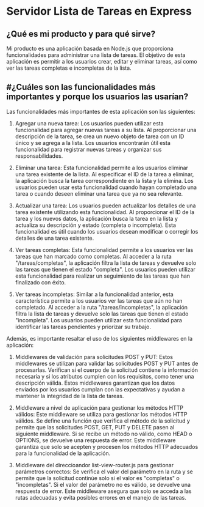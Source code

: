 # Servidor Lista de Tareas en Express

## ¿Qué es mi producto y para qué sirve?

Mi producto es una aplicación basada en Node.js que proporciona funcionalidades para administrar una lista de tareas. El objetivo de esta aplicación es permitir a los usuarios crear, editar y eliminar tareas, así como ver las tareas completas e incompletas de la lista.

## #¿Cuáles son las funcionalidades más importantes y porque los usuarios las usarían?

Las funcionalidades más importantes de esta aplicación son las siguientes:

1. Agregar una nueva tarea: Los usuarios pueden utilizar esta funcionalidad para agregar nuevas tareas a su lista. Al proporcionar una descripción de la tarea, se crea un nuevo objeto de tarea con un ID único y se agrega a la lista. Los usuarios encontrarán útil esta funcionalidad para registrar nuevas tareas y organizar sus responsabilidades.

2. Eliminar una tarea: Esta funcionalidad permite a los usuarios eliminar una tarea existente de la lista. Al especificar el ID de la tarea a eliminar, la aplicación busca la tarea correspondiente en la lista y la elimina. Los usuarios pueden usar esta funcionalidad cuando hayan completado una tarea o cuando deseen eliminar una tarea que ya no sea relevante.

3. Actualizar una tarea: Los usuarios pueden actualizar los detalles de una tarea existente utilizando esta funcionalidad. Al proporcionar el ID de la tarea y los nuevos datos, la aplicación busca la tarea en la lista y actualiza su descripción y estado (completa o incompleta). Esta funcionalidad es útil cuando los usuarios desean modificar o corregir los detalles de una tarea existente.

4. Ver tareas completas: Esta funcionalidad permite a los usuarios ver las tareas que han marcado como completas. Al acceder a la ruta "/tareas/completas", la aplicación filtra la lista de tareas y devuelve solo las tareas que tienen el estado "completa". Los usuarios pueden utilizar esta funcionalidad para realizar un seguimiento de las tareas que han finalizado con éxito.

5. Ver tareas incompletas: Similar a la funcionalidad anterior, esta característica permite a los usuarios ver las tareas que aún no han completado. Al acceder a la ruta "/tareas/incompletas", la aplicación filtra la lista de tareas y devuelve solo las tareas que tienen el estado "incompleta". Los usuarios pueden utilizar esta funcionalidad para identificar las tareas pendientes y priorizar su trabajo.

Además, es importante resaltar el uso de los siguientes middlewares en la aplicación:

1. Middlewares de validación para solicitudes POST y PUT: Estos middlewares se utilizan para validar las solicitudes POST y PUT antes de procesarlas. Verifican si el cuerpo de la solicitud contiene la información necesaria y si los atributos cumplen con los requisitos, como tener una descripción válida. Estos middlewares garantizan que los datos enviados por los usuarios cumplan con las expectativas y ayudan a mantener la integridad de la lista de tareas.

2. Middleware a nivel de aplicación para gestionar los métodos HTTP válidos: Este middleware se utiliza para gestionar los métodos HTTP válidos. Se define una función que verifica el método de la solicitud y permite que las solicitudes POST, GET, PUT y DELETE pasen al siguiente middleware. Si se recibe un método no válido, como HEAD o OPTIONS, se devuelve una respuesta de error. Este middleware garantiza que solo se acepten y procesen los métodos HTTP adecuados para la funcionalidad de la aplicación.

3. Middleware del direccioandor list-view-router.js para gestionar parámetros correctos: Se verifica el valor del parámetro en la ruta y se permite que la solicitud continúe solo si el valor es "completas" o "incompletas". Si el valor del parámetro no es válido, se devuelve una respuesta de error. Este middleware asegura que solo se acceda a las rutas adecuadas y evita posibles errores en el manejo de las tareas.
